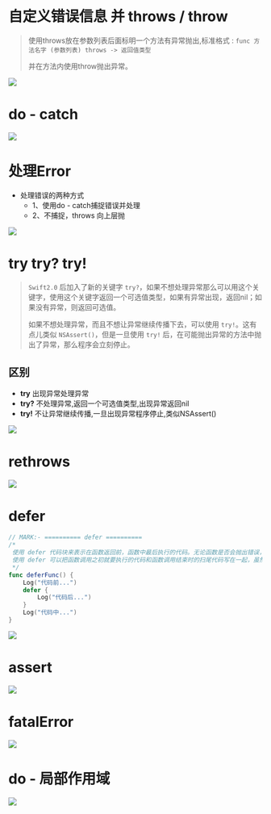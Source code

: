

# 自定义错误信息 并 throws / throw

> 使用throws放在参数列表后面标明一个方法有异常抛出,标准格式 : `func 方法名字 (参数列表) throws -> 返回值类型` 
>
> 并在方法内使用throw抛出异常。

![](media_012ErrorHandle/001.png)



# do - catch

![](media_012ErrorHandle/002.png)



# 处理Error

* 处理错误的两种方式
    * 1、使用do - catch捕捉错误并处理
    * 2、不捕捉，throws 向上层抛

![](media_012ErrorHandle/003.png)



# try try? try!

> `Swift2.0` 后加入了新的关键字 `try?`，如果不想处理异常那么可以用这个关键字，使用这个关键字返回一个可选值类型，如果有异常出现，返回nil；如果没有异常，则返回可选值。
>
> 如果不想处理异常，而且不想让异常继续传播下去，可以使用 `try!`。这有点儿类似 `NSAssert()`，但是一旦使用 `try!` 后，在可能抛出异常的方法中抛出了异常，那么程序会立刻停止。

## 区别

- **try** 出现异常处理异常
- **try?** 不处理异常,返回一个可选值类型,出现异常返回nil
- **try!** 不让异常继续传播,一旦出现异常程序停止,类似NSAssert()

![](media_012ErrorHandle/004.png)



# rethrows

![](media_012ErrorHandle/005.png)



# defer

```swift
// MARK:- ========== defer ==========
/*
 使用 defer 代码块来表示在函数返回前，函数中最后执行的代码。无论函数是否会抛出错误，这段代码都将执行。
 使用 defer 可以把函数调用之初就要执行的代码和函数调用结束时的扫尾代码写在一起，虽然这两者的执行时机截然不同。
 */
func deferFunc() {
    Log("代码前...")
    defer {
        Log("代码后...")
    }
    Log("代码中...")
}
```

![](media_012ErrorHandle/006.png)



# assert

![](media_012ErrorHandle/007.png)



# fatalError

![](media_012ErrorHandle/008.png)



# do - 局部作用域

![](media_012ErrorHandle/009.png)















